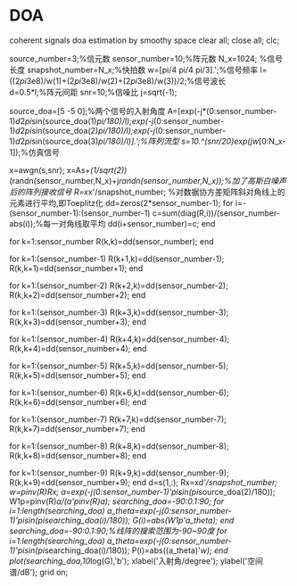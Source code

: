 # DOA
coherent signals doa estimation by smoothy space 
clear all;
close all;
clc;

source_number=3;%信元数
sensor_number=10;%阵元数
N_x=1024; %信号长度
snapshot_number=N_x;%快拍数
w=[pi/4 pi/4 pi/3].';%信号频率
l=((2*pi*3e8)/w(1)+(2*pi*3e8)/w(2)+(2*pi*3e8)/w(3))/2;%信号波长  
d=0.5*l;%阵元间距
snr=10;%信噪比
j=sqrt(-1);

source_doa=[5 -5 0];%两个信号的入射角度
A=[exp(-j*(0:sensor_number-1)*d*2*pi*sin(source_doa(1)*pi/180)/l);exp(-j*(0:sensor_number-1)*d*2*pi*sin(source_doa(2)*pi/180)/l);exp(-j*(0:sensor_number-1)*d*2*pi*sin(source_doa(3)*pi/180)/l)].';%阵列流型
s=10.^(snr/20)*exp(j*w*[0:N_x-1]);%仿真信号

x=awgn(s,snr);
x=A*s+(1/sqrt(2))*(randn(sensor_number,N_x)+j*randn(sensor_number,N_x));%加了高斯白噪声后的阵列接收信号
R=x*x'/snapshot_number;
%对数据协方差矩阵斜对角线上的元素进行平均,即Toeplitz化
dd=zeros(2*sensor_number-1);
for i=-(sensor_number-1):(sensor_number-1)
    c=sum(diag(R,i))/(sensor_number-abs(i));%每一对角线取平均
    dd(i+sensor_number)=c;
end    

for k=1:sensor_number
      R(k,k)=dd(sensor_number);
end

for k=1:(sensor_number-1)
      R(k+1,k)=dd(sensor_number-1);
      R(k,k+1)=dd(sensor_number+1);
end

for k=1:(sensor_number-2)
      R(k+2,k)=dd(sensor_number-2);
      R(k,k+2)=dd(sensor_number+2);
end

for k=1:(sensor_number-3)
      R(k+3,k)=dd(sensor_number-3);
      R(k,k+3)=dd(sensor_number+3);
end

for k=1:(sensor_number-4)
      R(k+4,k)=dd(sensor_number-4);
      R(k,k+4)=dd(sensor_number+4);
end

for k=1:(sensor_number-5)
      R(k+5,k)=dd(sensor_number-5);
      R(k,k+5)=dd(sensor_number+5);
end

for k=1:(sensor_number-6)
      R(k+6,k)=dd(sensor_number-6);
      R(k,k+6)=dd(sensor_number+6);
end

for k=1:(sensor_number-7)
      R(k+7,k)=dd(sensor_number-7);
      R(k,k+7)=dd(sensor_number+7);
end

for k=1:(sensor_number-8)
      R(k+8,k)=dd(sensor_number-8);
      R(k,k+8)=dd(sensor_number+8);
end

for k=1:(sensor_number-9)
      R(k+9,k)=dd(sensor_number-9);
      R(k,k+9)=dd(sensor_number+9);
end
d=s(1,:);
Rx=x*d'/snapshot_number;
w=pinv(R)*Rx;
a=exp(-j*(0:sensor_number-1)'*pi*sin(pi*source_doa(2)/180));
W1p=pinv(R)*a/(a'*pinv(R)*a);
searching_doa=-90:0.1:90;
 for i=1:length(searching_doa)
   a_theta=exp(-j*(0:sensor_number-1)'*pi*sin(pi*searching_doa(i)/180));
   G(i)=abs(W1p'*a_theta);
 end
searching_doa=-90:0.1:90;%线阵的搜索范围为-90~90度
 for i=1:length(searching_doa)
   a_theta=exp(-j*(0:sensor_number-1)'*pi*sin(pi*searching_doa(i)/180));
   P(i)=abs((a_theta)'*w);
 end
plot(searching_doa,10*log(G),'b');
xlabel('入射角/degree');
ylabel('空间谱/dB');
grid on;

